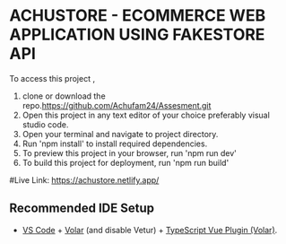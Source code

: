 # ACHUSTORE - ECOMMERCE WEB APPLICATION USING FAKESTORE API

To access this project , 
1. clone or download the repo.https://github.com/Achufam24/Assesment.git 
2. Open this project in any text editor of your choice preferably visual studio code.
3. Open your terminal and navigate to project directory.
4. Run 'npm install' to install required dependencies.
5. To preview this project in your browser, run 'npm run dev'
6. To build this project for deployment, run 'npm run build'

#Live Link: https://achustore.netlify.app/


## Recommended IDE Setup

- [VS Code](https://code.visualstudio.com/) + [Volar](https://marketplace.visualstudio.com/items?itemName=Vue.volar) (and disable Vetur) + [TypeScript Vue Plugin (Volar)](https://marketplace.visualstudio.com/items?itemName=Vue.vscode-typescript-vue-plugin).
